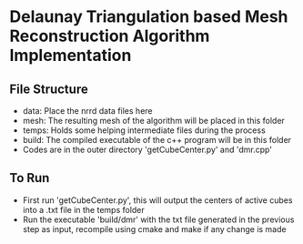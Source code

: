 # Delaunay Triangulation based Mesh Reconstruction Algorithm Implementation

## File Structure
- data: Place the nrrd data files here
- mesh: The resulting mesh of the algorithm will be placed in this folder
- temps: Holds some helping intermediate files during the process
- build: The compiled executable of the c++ program will be in this folder
- Codes are in the outer directory 'getCubeCenter.py' and 'dmr.cpp'

## To Run
- First run 'getCubeCenter.py', this will output the centers of active cubes into a .txt file in the temps folder
- Run the executable 'build/dmr' with the txt file generated in the previous step as input, recompile using cmake and make if any change is made